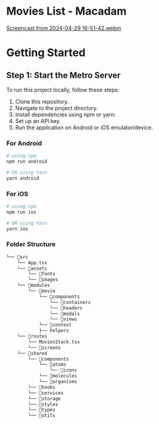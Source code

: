 # Movies List - Macadam
[Screencast from 2024-04-29 16-51-42.webm](https://github.com/JainePS/movieslist/assets/92764262/0171b14e-9e47-4ef3-9482-5bac2dfee9a6)

# Getting Started

## Step 1: Start the Metro Server

To run this project locally, follow these steps:
1. Clone this repository.
2. Navigate to the project directory.
3. Install dependencies using npm or yarn:
4. Set up an API key.
5. Run the application on Android or iOS emulator/device.

### For Android

```bash
# using npm
npm run android

# OR using Yarn
yarn android
```

### For iOS

```bash
# using npm
npm run ios

# OR using Yarn
yarn ios
```
### Folder Structure
```bash
└── 📁src
    └── App.tsx
    └── 📁assets
        └── 📁fonts
        └── 📁images
    └── 📁modules
        └── 📁movie
            └── 📁components
                └── 📁containers
                └── 📁headers
                └── 📁modals
                └── 📁views
            └── 📁context
            ├── helpers
    └── 📁routes
        └── MoviesStack.tsx
        └── 📁screens
    └── 📁shared
        └── 📁components
            └── 📁atoms
                └── 📁icons
            └── 📁molecules
            └── 📁organisms
        └── 📁hooks
        └── 📁services
        └── 📁storage
        └── 📁styles
        └── 📁types
        └── 📁utils
```
